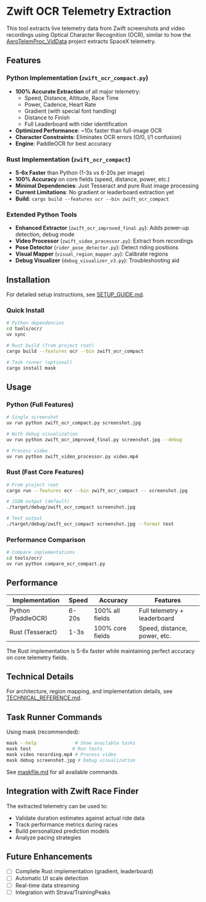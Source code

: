 # Zwift OCR Telemetry Extraction

This tool extracts live telemetry data from Zwift screenshots and video recordings using Optical Character Recognition (OCR), similar to how the [AeroTelemProc_VidData](https://github.com/mateosolinho/AeroTelemProc_VidData) project extracts SpaceX telemetry.

## Features

### Python Implementation (`zwift_ocr_compact.py`)
- **100% Accurate Extraction** of all major telemetry:
  - Speed, Distance, Altitude, Race Time
  - Power, Cadence, Heart Rate
  - Gradient (with special font handling)
  - Distance to Finish
  - Full Leaderboard with rider identification
- **Optimized Performance**: ~10x faster than full-image OCR
- **Character Constraints**: Eliminates OCR errors (O/0, I/1 confusion)
- **Engine**: PaddleOCR for best accuracy

### Rust Implementation (`zwift_ocr_compact`)
- **5-6x Faster** than Python (1-3s vs 6-20s per image)
- **100% Accuracy** on core fields (speed, distance, power, etc.)
- **Minimal Dependencies**: Just Tesseract and pure Rust image processing
- **Current Limitations**: No gradient or leaderboard extraction yet
- **Build**: `cargo build --features ocr --bin zwift_ocr_compact`

### Extended Python Tools
- **Enhanced Extractor** (`zwift_ocr_improved_final.py`): Adds power-up detection, debug mode
- **Video Processor** (`zwift_video_processor.py`): Extract from recordings
- **Pose Detector** (`rider_pose_detector.py`): Detect riding positions
- **Visual Mapper** (`visual_region_mapper.py`): Calibrate regions
- **Debug Visualizer** (`debug_visualizer_v3.py`): Troubleshooting aid

## Installation

For detailed setup instructions, see [SETUP_GUIDE.md](SETUP_GUIDE.md).

### Quick Install

```bash
# Python dependencies
cd tools/ocr/
uv sync

# Rust build (from project root)
cargo build --features ocr --bin zwift_ocr_compact

# Task runner (optional)
cargo install mask
```

## Usage

### Python (Full Features)
```bash
# Single screenshot
uv run python zwift_ocr_compact.py screenshot.jpg

# With debug visualization
uv run python zwift_ocr_improved_final.py screenshot.jpg --debug

# Process video
uv run python zwift_video_processor.py video.mp4
```

### Rust (Fast Core Features)
```bash
# From project root
cargo run --features ocr --bin zwift_ocr_compact -- screenshot.jpg

# JSON output (default)
./target/debug/zwift_ocr_compact screenshot.jpg

# Text output
./target/debug/zwift_ocr_compact screenshot.jpg --format text
```

### Performance Comparison
```bash
# Compare implementations
cd tools/ocr/
uv run python compare_ocr_compact.py
```

## Performance

| Implementation | Speed | Accuracy | Features |
|----------------|-------|----------|----------|
| Python (PaddleOCR) | 6-20s | 100% all fields | Full telemetry + leaderboard |
| Rust (Tesseract) | 1-3s | 100% core fields | Speed, distance, power, etc. |

The Rust implementation is 5-6x faster while maintaining perfect accuracy on core telemetry fields.

## Technical Details

For architecture, region mapping, and implementation details, see [TECHNICAL_REFERENCE.md](TECHNICAL_REFERENCE.md).

## Task Runner Commands

Using mask (recommended):
```bash
mask --help              # Show available tasks
mask test               # Run tests
mask video recording.mp4 # Process video
mask debug screenshot.jpg # Debug visualization
```

See [maskfile.md](maskfile.md) for all available commands.

## Integration with Zwift Race Finder

The extracted telemetry can be used to:
- Validate duration estimates against actual ride data
- Track performance metrics during races
- Build personalized prediction models
- Analyze pacing strategies

## Future Enhancements

- [ ] Complete Rust implementation (gradient, leaderboard)
- [ ] Automatic UI scale detection
- [ ] Real-time data streaming
- [ ] Integration with Strava/TrainingPeaks
